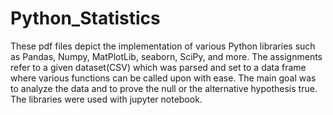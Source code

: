 # Python_Statistics

These pdf files depict the implementation of various Python libraries such as Pandas, Numpy, MatPlotLib, seaborn, SciPy, and more. The assignments refer to a given dataset(CSV) which was parsed and set to a data frame where various functions can be called upon with ease. The main goal was to analyze the data and to prove the null or the alternative hypothesis true. The libraries were used with jupyter notebook.
